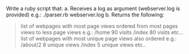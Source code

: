 Write a ruby script that:
a. Receives a log as argument (webserver.log is provided)
e.g.: ./parser.rb webserver.log
b. Returns the following:
> list of webpages with most page views ordered from most pages views to less page
views
e.g.:
/home 90 visits
/index 80 visits
etc...
> list of webpages with most unique page views also ordered
e.g.:
/about/2 8 unique views
/index 5 unique views
etc..